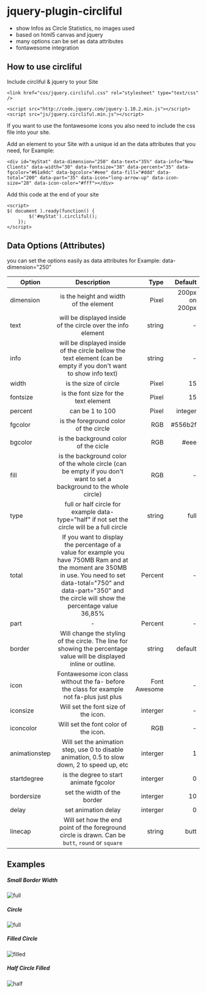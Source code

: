 jquery-plugin-circliful
=======================

- show Infos as Circle Statistics, no images used
- based on html5 canvas and jquery
- many options can be set as data attributes
- fontawesome integration


How to use circliful
--------------------

Include circliful & jquery to your Site

	<link href="css/jquery.circliful.css" rel="stylesheet" type="text/css" />
	
	<script src="http://code.jquery.com/jquery-1.10.2.min.js"></script>
	<script src="js/jquery.circliful.min.js"></script>

If you want to use the fontawesome icons you also need to include the css file into your site.


Add an element to your Site with a unique id an the data attributes that you need, for Example:

	<div id="myStat" data-dimension="250" data-text="35%" data-info="New Clients" data-width="30" data-fontsize="38" data-percent="35" data-fgcolor="#61a9dc" data-bgcolor="#eee" data-fill="#ddd" data-total="200" data-part="35" data-icon="long-arrow-up" data-icon-size="28" data-icon-color="#fff"></div>

Add this code at the end of your site

	<script>
	$( document ).ready(function() {
			$('#myStat').circliful();
	    });
	</script>


Data Options (Attributes)
-------------------------

you can set the options easily as data attributes for Example: data-dimension="250"

| Option        | Description           | Type           | Default  |
| ------------- |:-------------:| -----:|-----:|
| dimension     | is the height and width of the element | Pixel | 200px on 200px |
| text      | will be displayed inside of the circle over the info element      |   string | - |
| info | will be displayed inside of the circle bellow the text element (can be empty if you don't want to show info text)      |    string | - |
| width     | is the size of circle | Pixel | 15 |
| fontsize     | is the font size for the text element | Pixel | 15 |
| percent     | can be 1 to 100 | Pixel | integer | - |
| fgcolor     | is the foreground color of the circle | RGB | #556b2f |
| bgcolor     | is the background color of the cicle | RGB | #eee |
| fill     | is the background color of the whole circle (can be empty if you don't want to set a background to the whole circle) | RGB | - |
| type     | full or half circle for example data-type="half" if not set the circle will be a full circle | string | full |
| total     | If you want to display the percentage of a value for example you have 750MB Ram and at the moment are 350MB in use. You need to set data-total="750" and data-part="350" and the circle will show the percentage value 36,85% | Percent | - |
| part     | - | Percent | - |
| border     | Will change the styling of the circle. The line for showing the percentage value will be displayed inline or outline. | string | default |
| icon     | Fontawesome icon class without the fa- before the class for example not fa-plus just plus | Font Awesome | - |
| iconsize     | Will set the font size of the icon. | interger | - |
| iconcolor     | Will set the font color of the icon. | RGB | - |
| animationstep     | Will set the animation step, use 0 to disable animation, 0.5 to slow down, 2 to speed up, etc | interger | 1 |
| startdegree     | is the degree to start animate fgcolor | interger | 0 |
| bordersize     | set the width of the border | interger | 10 |
| delay     | set animation delay | interger | 0 |
| linecap | Will set how the end point of the foreground circle is drawn. Can be `butt`, `round` or `square` | string | butt



Examples
--------

##### Small Border Width
![full](https://raw.github.com/pguso/jquery-plugin-circliful/master/preview/small-border-width.png)

##### Circle
![full](https://raw.github.com/pguso/jquery-plugin-circliful/master/preview/full-cicle.PNG)

##### Filled Circle
![filled](https://raw.github.com/pguso/jquery-plugin-circliful/master/preview/full-cicle-filled.PNG)

##### Half Circle Filled
![half](https://raw.github.com/pguso/jquery-plugin-circliful/master/preview/half-cicle.PNG)

